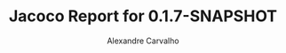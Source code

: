 ---
title: Jacoco Report for 0.1.7-SNAPSHOT
author: Alexandre Carvalho
menu_title: 0.1.7-SNAPSHOT
category: jacoco_reports
layout: iframe
iframe_url: /docs/0.1.7-SNAPSHOT/site/jacoco/index.html
order: 3
---